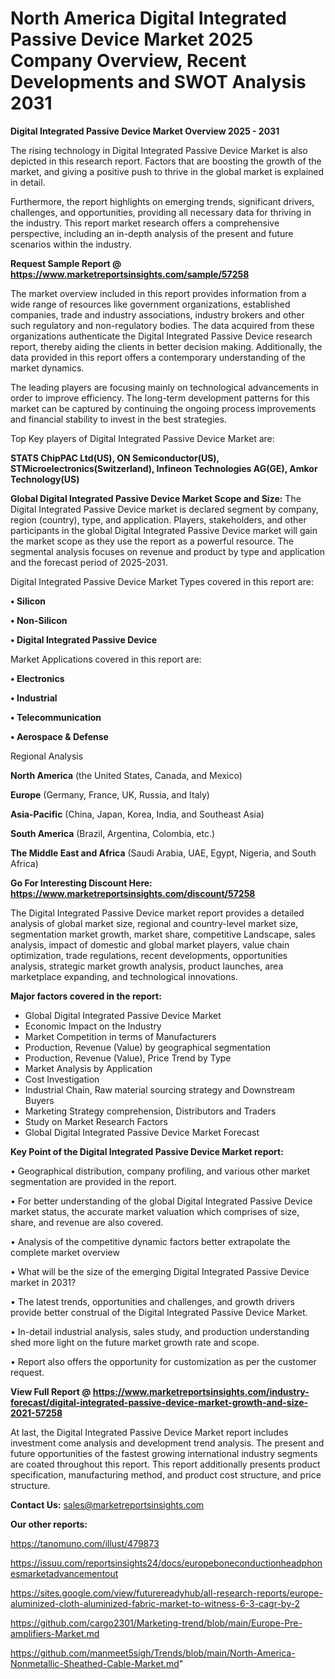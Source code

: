 # North America Digital Integrated Passive Device Market 2025 Company Overview, Recent Developments and SWOT Analysis 2031

<Strong> Digital Integrated Passive Device Market Overview 2025 - 2031</strong>

The rising technology in Digital Integrated Passive Device Market is also depicted in this research report. Factors that are boosting the growth of the market, and giving a positive push to thrive in the global market is explained in detail.

Furthermore, the report highlights on emerging trends, significant drivers, challenges, and opportunities, providing all necessary data for thriving in the industry. This report market research offers a comprehensive perspective, including an in-depth analysis of the present and future scenarios within the industry.

<strong>Request Sample Report @ <a href=https://www.marketreportsinsights.com/sample/57258>https://www.marketreportsinsights.com/sample/57258</a></strong>

The market overview included in this report provides information from a wide range of resources like government organizations, established companies, trade and industry associations, industry brokers and other such regulatory and non-regulatory bodies. The data acquired from these organizations authenticate the Digital Integrated Passive Device research report, thereby aiding the clients in better decision making. Additionally, the data provided in this report offers a contemporary understanding of the market dynamics.

The leading players are focusing mainly on technological advancements in order to improve efficiency. The long-term development patterns for this market can be captured by continuing the ongoing process improvements and financial stability to invest in the best strategies.

Top Key players of Digital Integrated Passive Device Market are:

<strong>STATS ChipPAC Ltd(US), ON Semiconductor(US), STMicroelectronics(Switzerland), Infineon Technologies AG(GE), Amkor Technology(US)</strong>

<strong><b>Global Digital Integrated Passive Device Market Scope and Size:</b></strong>
The Digital Integrated Passive Device market is declared segment by company, region (country), type, and application. Players, stakeholders, and other participants in the global Digital Integrated Passive Device market will gain the market scope as they use the report as a powerful resource. The segmental analysis focuses on revenue and product by type and application and the forecast period of 2025-2031.

Digital Integrated Passive Device Market Types covered in this report are:

<strong>• Silicon

• Non-Silicon

• Digital Integrated Passive Device</strong>

Market Applications covered in this report are:

<strong>• Electronics

• Industrial

• Telecommunication

• Aerospace & Defense</strong> 

Regional Analysis

<strong>North America</strong> (the United States, Canada, and Mexico)

<strong>Europe</strong> (Germany, France, UK, Russia, and Italy)

<strong>Asia-Pacific</strong> (China, Japan, Korea, India, and Southeast Asia)

<strong>South America</strong> (Brazil, Argentina, Colombia, etc.)

<strong>The Middle East and Africa</strong> (Saudi Arabia, UAE, Egypt, Nigeria, and South Africa)

<strong>Go For Interesting Discount Here: <a href=https://www.marketreportsinsights.com/discount/57258>https://www.marketreportsinsights.com/discount/57258</a></strong>

The Digital Integrated Passive Device market report provides a detailed analysis of global market size, regional and country-level market size, segmentation market growth, market share, competitive Landscape, sales analysis, impact of domestic and global market players, value chain optimization, trade regulations, recent developments, opportunities analysis, strategic market growth analysis, product launches, area marketplace expanding, and technological innovations.

<strong><b>Major factors covered in the report:</b></strong>
<ul>
  <li>Global Digital Integrated Passive Device Market </li>
  <li>Economic Impact on the Industry</li>
  <li>Market Competition in terms of Manufacturers</li>
  <li>Production, Revenue (Value) by geographical segmentation</li>
  <li>Production, Revenue (Value), Price Trend by Type</li>
  <li>Market Analysis by Application</li>
  <li>Cost Investigation</li>
  <li>Industrial Chain, Raw material sourcing strategy and Downstream Buyers</li>
  <li>Marketing Strategy comprehension, Distributors and Traders</li>
  <li>Study on Market Research Factors</li>
  <li>Global Digital Integrated Passive Device Market Forecast</li>
</ul>

<strong><b>Key Point of the Digital Integrated Passive Device Market report:</b></strong>

• Geographical distribution, company profiling, and various other market segmentation are provided in the report.

• For better understanding of the global Digital Integrated Passive Device market status, the accurate market valuation which comprises of size, share, and revenue are also covered.

• Analysis of the competitive dynamic factors better extrapolate the complete market overview

• What will be the size of the emerging Digital Integrated Passive Device market in 2031?

• The latest trends, opportunities and challenges, and growth drivers provide better construal of the Digital Integrated Passive Device Market.

• In-detail industrial analysis, sales study, and production understanding shed more light on the future market growth rate and scope.

• Report also offers the opportunity for customization as per the customer request.

<strong><b>View Full Report @ <a href=https://www.marketreportsinsights.com/industry-forecast/digital-integrated-passive-device-market-growth-and-size-2021-57258>https://www.marketreportsinsights.com/industry-forecast/digital-integrated-passive-device-market-growth-and-size-2021-57258</a></b></strong>


At last, the Digital Integrated Passive Device Market report includes investment come analysis and development trend analysis. The present and future opportunities of the fastest growing international industry segments are coated throughout this report. This report additionally presents product specification, manufacturing method, and product cost structure, and price structure.

<strong>Contact Us:</strong>
sales@marketreportsinsights.com

<strong>Our other reports:</strong>

<a href=https://tanomuno.com/illust/479873>https://tanomuno.com/illust/479873</a>

<a href=https://issuu.com/reportsinsights24/docs/europeboneconductionheadphonesmarketadvancementout>https://issuu.com/reportsinsights24/docs/europeboneconductionheadphonesmarketadvancementout</a>

<a href=https://sites.google.com/view/futurereadyhub/all-research-reports/europe-aluminized-cloth-aluminized-fabric-market-to-witness-6-3-cagr-by-2>https://sites.google.com/view/futurereadyhub/all-research-reports/europe-aluminized-cloth-aluminized-fabric-market-to-witness-6-3-cagr-by-2</a>

<a href=https://github.com/cargo2301/Marketing-trend/blob/main/Europe-Pre-amplifiers-Market.md>https://github.com/cargo2301/Marketing-trend/blob/main/Europe-Pre-amplifiers-Market.md</a>

<a href=https://github.com/manmeet5sigh/Trends/blob/main/North-America-Nonmetallic-Sheathed-Cable-Market.md>https://github.com/manmeet5sigh/Trends/blob/main/North-America-Nonmetallic-Sheathed-Cable-Market.md</a>"
